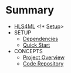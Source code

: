 # Summary

* [HLS4ML](README.md)
<!* [Setup](SETUP.md)>
* SETUP
   * [Dependencies](setup/DEPENDENCIES.md)
   * [Quick Start](setup/QUICKSTART.md)
* CONCEPTS
   * [Project Overview](CONCEPTS.md)
   * [Code Repository](https://github.com/hls-fpga-machine-learning/HLS4ML)

